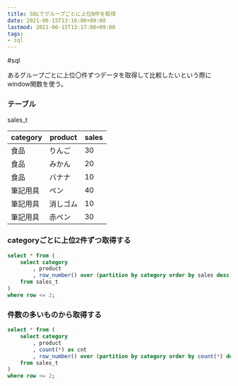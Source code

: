 ```yaml
---
title: SQLでグループごとに上位N件を取得
date: 2021-06-15T13:16:00+09:00
lastmod: 2021-06-15T13:17:00+09:00
tags:
- sql
---
```


\#sql

あるグループごとに上位〇件ずつデータを取得して比較したいという際にwindow関数を使う。

### テーブル

sales_t

|category|product|sales|
|--------|-------|-----|
|食品|りんご|30|
|食品|みかん|20|
|食品|バナナ|10|
|筆記用具|ペン|40|
|筆記用具|消しゴム|10|
|筆記用具|赤ペン|30|

### categoryごとに上位2件ずつ取得する

````sql
select * from (
    select category
        , product
        , row_number() over (partition by category order by sales desc) as row
    from sales_t
)
where row <= 2;
````

### 件数の多いものから取得する

````sql
select * from (
    select category
        , product
        , count(*) as cnt
        , row_number() over (partition by category order by count(*) desc) as row
    from sales_t
)
where row <= 2;
````
